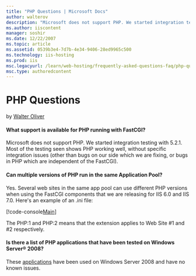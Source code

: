```yaml
---
title: "PHP Questions | Microsoft Docs"
author: walterov
description: "Microsoft does not support PHP. We started integration testing with 5.2.1. Most of the testing seen shows PHP working well, without specific integration issu..."
ms.author: iiscontent
manager: soshir
ms.date: 12/22/2007
ms.topic: article
ms.assetid: 0539b3e4-7d7b-4e34-9406-28ed9965c500
ms.technology: iis-hosting
ms.prod: iis
msc.legacyurl: /learn/web-hosting/frequently-asked-questions-faq/php-questions
msc.type: authoredcontent
---
```

PHP Questions
====================
by [Walter Oliver](https://github.com/walterov)

#### What support is available for PHP running with FastCGI?

Microsoft does not support PHP. We started integration testing with 5.2.1. Most of the testing seen shows PHP working well, without specific integration issues (other than bugs on our side which we are fixing, or bugs in PHP which are independent of the FastCGI).

#### Can multiple versions of PHP run in the same Application Pool?

Yes. Several web sites in the same app pool can use different PHP versions when using the FastCGI components that we are releasing for IIS 6.0 and IIS 7.0. Here's an example of an .ini file:

[!code-console[Main](php-questions/samples/sample1.cmd)]

The PHP:1 and PHP:2 means that the extension applies to Web Site #1 and #2 respectively.

#### Is there a list of PHP applications that have been tested on Windows Server® 2008?

These [applications](../../application-frameworks/install-and-configure-php-applications-on-iis/index.md "PHP Applications") have been used on Windows Server 2008 and have no known issues.